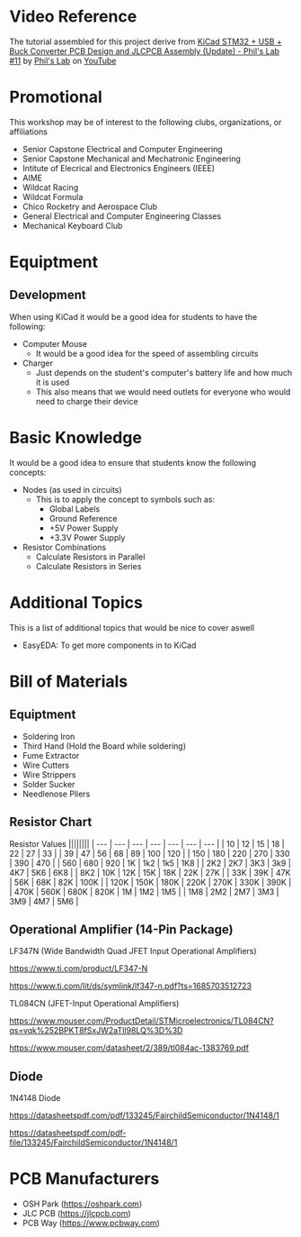 <!--

TOGGLE PREVIEW IN VISUAL STUDIO CODE:
    Ctrl + Shift + V

This space is designated for Markdown resources:
    - General Markdown Documentation: https://markdown-guide.readthedocs.io/en/latest/index.html

    - Markdown in Visual Studio Code Documentation: https://code.visualstudio.com/docs/languages/markdown

-->

[Comment]: <> (Inline Comment)
[//]: <> (This is also a comment)
[//]: # (This is also a comment)
<!--
    This is a multiline comment
-->

# Video Reference
The tutorial assembled for this project derive from [KiCad STM32 + USB + Buck Converter PCB Design and JLCPCB Assembly (Update) - Phil's Lab #11](https://www.youtube.com/watch?v=C7-8nUU6e3E) by [Phil's Lab](https://www.youtube.com/@PhilsLab) on [YouTube](https://www.youtube.com)

# Promotional
This workshop may be of interest to the following clubs, organizations, or affiliations
- Senior Capstone Electrical and Computer Engineering
- Senior Capstone Mechanical and Mechatronic Engineering
- Intitute of Elecrical and Electronics Engineers (IEEE)
- AIME
- Wildcat Racing
- Wildcat Formula
- Chico Rocketry and Aerospace Club
- General Electrical and Computer Engineering Classes
- Mechanical Keyboard Club

# Equiptment
## Development
When using KiCad it would be a good idea for students to have the following:
- Computer Mouse
    - It would be a good idea for the speed of assembling circuits
- Charger
    - Just depends on the student's computer's battery life and how much it is used
    - This also means that we would need outlets for everyone who would need to charge their device

# Basic Knowledge
It would be a good idea to ensure that students know the following concepts:
- Nodes (as used in circuits)
    - This is to apply the concept to symbols such as:
        - Global Labels
        - Ground Reference
        - +5V Power Supply
        - +3.3V Power Supply
- Resistor Combinations
    - Calculate Resistors in Parallel
    - Calculate Resistors in Series

# Additional Topics
This is a list of additional topics that would be nice to cover aswell
- EasyEDA: To get more components in to KiCad

# Bill of Materials

## Equiptment
- Soldering Iron
- Third Hand (Hold the Board while soldering)
- Fume Extractor
- Wire Cutters
- Wire Strippers
- Solder Sucker
- Needlenose Pliers

## Resistor Chart
Resistor Values
||||||||
| --- | --- | --- | --- | --- | --- | --- |
| 10 | 12 | 15 | 18 | 22 | 27 | 33 |
| 39 | 47 | 56 | 68 | 89 | 100 | 120 |
| 150 | 180 | 220 | 270 | 330 | 390 | 470 |
| 560 | 680 | 920 | 1K | 1k2 | 1k5 | 1K8 |
| 2K2 | 2K7 | 3K3 | 3k9 | 4K7 | 5K6 | 6K8 |
| 8K2 | 10K | 12K | 15K | 18K | 22K | 27K |
| 33K | 39K | 47K | 56K | 68K | 82K | 100K |
| 120K | 150K | 180K | 220K | 270K | 330K | 390K |
| 470K | 560K | 680K | 820K | 1M | 1M2 | 1M5 |
| 1M8 | 2M2 | 2M7 | 3M3 | 3M9 | 4M7 | 5M6 |

## Operational Amplifier (14-Pin Package)
LF347N (Wide Bandwidth Quad JFET Input Operational Amplifiers)

https://www.ti.com/product/LF347-N

https://www.ti.com/lit/ds/symlink/lf347-n.pdf?ts=1685703512723

TL084CN (JFET-Input Operational Amplifiers)

https://www.mouser.com/ProductDetail/STMicroelectronics/TL084CN?qs=vqk%252BPKT8fSxJW2aTIl98LQ%3D%3D

https://www.mouser.com/datasheet/2/389/tl084ac-1383769.pdf

## Diode
1N4148 Diode

https://datasheetspdf.com/pdf/133245/FairchildSemiconductor/1N4148/1

https://datasheetspdf.com/pdf-file/133245/FairchildSemiconductor/1N4148/1

# PCB Manufacturers
- OSH Park (https://oshpark.com)
- JLC PCB (https://jlcpcb.com)
- PCB Way (https://www.pcbway.com)